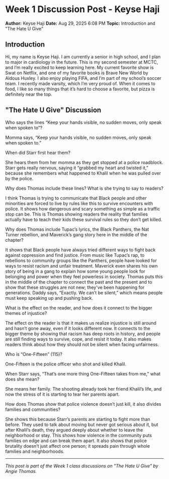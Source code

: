 # Week 1 Discussion Post - Keyse Haji

**Author:** Keyse Haji
**Date:** Aug 29, 2025 6:08 PM
**Topic:** Introduction and "The Hate U Give"

## Introduction

Hi, my name is Keyse Haji. I am currently a senior in high school, and I plan to major in cardiology in the future. This is my second semester at MCTC, and I’m really excited to keep learning here. My current favorite show is Swat on Netflix, and one of my favorite books is Brave New World by Aldous Huxley. I also enjoy playing FIFA, and I’m part of my school’s soccer team. I recently made varsity, which I’m very proud of. When it comes to food, I like so many things that it’s hard to choose a favorite, but pizza is definitely near the top.

## "The Hate U Give" Discussion

Who says the lines “Keep your hands visible, no sudden moves, only speak when spoken to”?

Momma says, “Keep your hands visible, no sudden moves, only speak when spoken to.”

When did Starr first hear them?

She hears them from her momma as they get stopped at a police roadblock. Starr gets really nervous, saying it “grabbed my heart and twisted it,” because she remembers what happened to Khalil when he was pulled over by the police.

Why does Thomas include these lines? What is she trying to say to readers?

I think Thomas is trying to communicate that Black people and other minorities are forced to live by rules like this to survive encounters with police. It shows how dangerous and scary something as simple as a traffic stop can be. This is Thomas showing readers the reality that families actually have to teach their kids these survival rules so they don’t get killed.

Why does Thomas include Tupac’s lyrics, the Black Panthers, the Nat Turner rebellion, and Maverick’s gang story here in the middle of the chapter?

It shows that Black people have always tried different ways to fight back against oppression and find justice. From music like Tupac’s rap, to rebellions to community groups like the Panthers, people have looked for ways to resist racism and unfair treatment. Maverick even shares his own story of being in a gang to explain how some young people look for belonging and power when they feel powerless in society. Thomas puts this in the middle of the chapter to connect the past and the present and to show that these struggles are not new; they've been happening for generations. Daddy says, “Exactly. We can’t be silent,” which means people must keep speaking up and pushing back.

What is the effect on the reader, and how does it connect to the bigger themes of injustice?

The effect on the reader is that it makes us realize injustice is still around and hasn’t gone away, even if it looks different now. It connects to the bigger theme by showing that racism has deep roots in history, and people are still finding ways to survive, cope, and resist it today. It also makes readers think about how they should not be silent when facing unfairness.

Who is “One-Fifteen” (115)?

One-Fifteen is the police officer who shot and killed Khalil.

When Starr says, “That’s one more thing One-Fifteen takes from me,” what does she mean?

She means her family. The shooting already took her friend Khalil’s life, and now the stress of it is starting to tear her parents apart.

How does Thomas show that police violence doesn’t just kill, it also divides families and communities?

She shows this because Starr’s parents are starting to fight more than before. They used to talk about moving but never got serious about it, but after Khalil’s death, they argued deeply about whether to leave the neighborhood or stay. This shows how violence in the community puts families on edge and can break them apart. It also shows that police brutality doesn’t just affect one person; it spreads pain through whole families and neighborhoods.




---

*This post is part of the Week 1 class discussions on "The Hate U Give" by Angie Thomas.*
